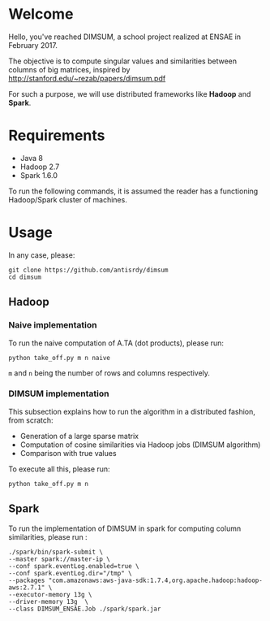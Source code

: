 # Welcome
Hello, you've reached DIMSUM, a school project realized at ENSAE in February 2017.

The objective is to compute singular values and similarities between columns of big matrices, inspired by http://stanford.edu/~rezab/papers/dimsum.pdf

For such a purpose, we will use distributed frameworks like **Hadoop** and **Spark**.

# Requirements
- Java 8
- Hadoop 2.7
- Spark 1.6.0

To run the following commands, it is assumed the reader has a functioning Hadoop/Spark cluster of machines.

# Usage
In any case, please:
~~~
git clone https://github.com/antisrdy/dimsum
cd dimsum
~~~
## Hadoop
### Naive implementation
To run the naive computation of A.TA (dot products), please run:
~~~
python take_off.py m n naive
~~~
`m` and `n` being the number of rows and columns respectively.
### DIMSUM implementation
This subsection explains how to run the algorithm in a distributed fashion, from scratch:
- Generation of a large sparse matrix
- Computation of cosine similarities via Hadoop jobs (DIMSUM algorithm)
- Comparison with true values

To execute all this, please run:
~~~
python take_off.py m n
~~~
## Spark
To run the implementation of DIMSUM in spark for computing column similarities, please run :
~~~
./spark/bin/spark-submit \
--master spark://master-ip \
--conf spark.eventLog.enabled=true \
--conf spark.eventLog.dir="/tmp" \
--packages "com.amazonaws:aws-java-sdk:1.7.4,org.apache.hadoop:hadoop-aws:2.7.1" \
--executor-memory 13g \
--driver-memory 13g  \
--class DIMSUM_ENSAE.Job ./spark/spark.jar
~~~
